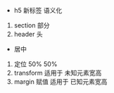 - h5 新标签 语义化
1. section 部分
2. header 头
- 居中
1. 定位 50% 50% 
2. transform 适用于 未知元素宽高
3. margin 赋值 适用于 已知元素宽高